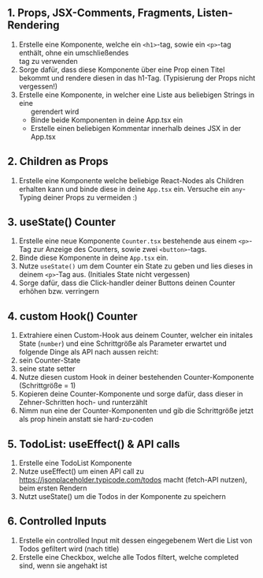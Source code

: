## 1. Props, JSX-Comments, Fragments, Listen-Rendering

1. Erstelle eine Komponente, welche ein `<h1>`-tag, sowie ein `<p>`-tag enthält, ohne ein umschließendes <div> tag zu verwenden
2. Sorge dafür, dass diese Komponente über eine Prop einen Titel bekommt und rendere diesen in das h1-Tag. (Typisierung der Props nicht vergessen!)
3. Erstelle eine Komponente, in welcher eine Liste aus beliebigen Strings in eine <ul> gerendert wird
4. Binde beide Komponenten in deine App.tsx ein
5. Erstelle einen beliebigen Kommentar innerhalb deines JSX in der App.tsx

## 2. Children as Props
1. Erstelle eine Komponente welche beliebige React-Nodes als Children erhalten kann und binde diese in deine `App.tsx` ein. Versuche ein `any`-Typing deiner Props zu vermeiden :)

## 3. useState() Counter
1. Erstelle eine neue Komponente `Counter.tsx` bestehende aus einem `<p>`-Tag zur Anzeige des Counters, sowie zwei `<button>`-tags.
2. Binde diese Komponente in deine `App.tsx` ein.
3. Nutze `useState()` um dem Counter ein State zu geben und lies dieses in deinem `<p>`-Tag aus. (Initiales State nicht vergessen)
4. Sorge dafür, dass die Click-handler deiner Buttons deinen Counter erhöhen bzw. verringern

## 4. custom Hook() Counter
1. Extrahiere einen Custom-Hook aus deinem Counter, welcher ein initales State (`number`) und eine Schrittgröße als Parameter erwartet und folgende Dinge als API nach aussen reicht:
  1. sein Counter-State
  2. seine state setter
2. Nutze diesen custom Hook in deiner bestehenden Counter-Komponente (Schrittgröße = 1)
3. Kopieren deine Counter-Komponente und sorge dafür, dass dieser in Zehner-Schritten hoch- und runterzählt
4. Nimm nun eine der Counter-Komponenten und gib die Schrittgröße jetzt als prop hinein anstatt sie hard-zu-coden

## 5. TodoList: useEffect() & API calls
1. Erstelle eine TodoList Komponente
2. Nutze useEffect() um einen API call zu https://jsonplaceholder.typicode.com/todos macht (fetch-API nutzen), beim ersten Rendern
3. Nutzt useState() um die Todos in der Komponente zu speichern

## 6. Controlled Inputs
1. Erstelle ein controlled Input mit dessen eingegebenem Wert die List von Todos gefiltert wird (nach title)
2. Erstelle eine Checkbox, welche alle Todos filtert, welche completed sind, wenn sie angehakt ist
